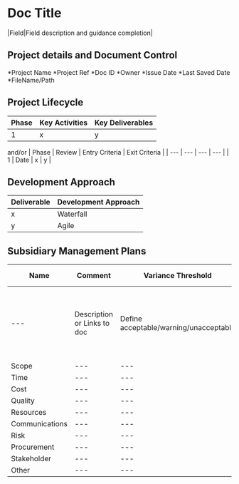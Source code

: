 # Doc Title

|Field|Field description and guidance completion|

## Project details and Document Control
*Project Name
*Project Ref
*Doc ID
*Owner
*Issue Date
*Last Saved Date
*FileName/Path

## Project Lifecycle
| Phase | Key Activities | Key Deliverables |
| --- | --- | --- |
| 1 | x | y|
and/or
| Phase | Review | Entry Criteria | Exit Criteria |
| --- | --- | --- | --- |
| 1 | Date | x | y |

## Development Approach
| Deliverable | Development Approach |
| --- | --- |
| x | Waterfall |
| y | Agile |

## Subsidiary Management Plans
| Name | Comment| Variance Threshold | Baseline Management |
| --- | --- | --- | --- |
| --- | Description or Links to doc | Define acceptable/warning/unacceptable | How the baseline will be monitored and managed. Describe responses to variance |
| Scope | --- | --- | --- |
| Time | --- | --- | --- |
| Cost | --- | --- | --- |
| Quality | --- | --- | --- |
| Resources | --- | --- | --- |
| Communications | --- | --- | --- |
| Risk | --- | --- | --- |
| Procurement | --- | --- | --- |
| Stakeholder | --- | --- | --- |
| Other | --- | --- | --- |

